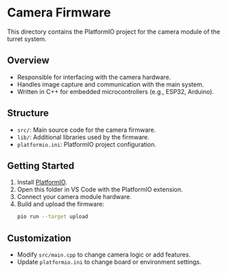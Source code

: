 # Camera Firmware

This directory contains the PlatformIO project for the camera module of the turret system.

## Overview
- Responsible for interfacing with the camera hardware.
- Handles image capture and communication with the main system.
- Written in C++ for embedded microcontrollers (e.g., ESP32, Arduino).

## Structure
- `src/`: Main source code for the camera firmware.
- `lib/`: Additional libraries used by the firmware.
- `platformio.ini`: PlatformIO project configuration.

## Getting Started

1. Install [PlatformIO](https://platformio.org/).
2. Open this folder in VS Code with the PlatformIO extension.
3. Connect your camera module hardware.
4. Build and upload the firmware:
   ```bash
   pio run --target upload
   ```

## Customization
- Modify `src/main.cpp` to change camera logic or add features.
- Update `platformio.ini` to change board or environment settings.